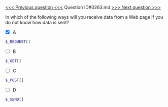 [<<< Previous question <<<](0262.md)  Question ID#0263.md  [>>> Next question >>>](0264.md) 

In which of the following ways will you receive data from a Web page if you do not know how data is sent?

- [x] A
```php
$_REQUEST[]
```

- [ ] B
```php
$_GET[]
```

- [ ] C
```php
$_POST[]
```

- [ ] D
```php
$_SEND[]
```

